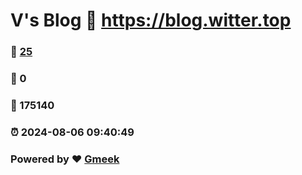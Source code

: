 # V's Blog :link: https://blog.witter.top 
### :page_facing_up: [25](https://blog.witter.top/tag.html) 
### :speech_balloon: 0 
### :hibiscus: 175140 
### :alarm_clock: 2024-08-06 09:40:49 
### Powered by :heart: [Gmeek](https://github.com/Meekdai/Gmeek)
